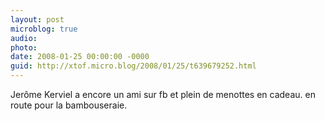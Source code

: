 ```yaml
---
layout: post
microblog: true
audio: 
photo: 
date: 2008-01-25 00:00:00 -0000
guid: http://xtof.micro.blog/2008/01/25/t639679252.html
---
```

Jerôme Kerviel a encore un ami sur fb et plein de menottes en cadeau. en route pour la bambouseraie.
